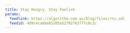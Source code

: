 ```yaml
---
title: Stay Hungry, Stay Foolish
params:
  feedlink: https://algorithm.com.au/blog/files/rss.xml
  feedid: 4d9c4ca6be65205a52702763777c0c2c
---
```

